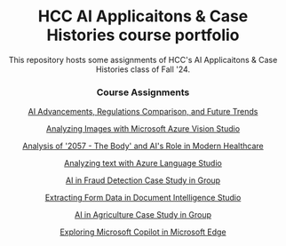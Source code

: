 <div align="center">

# HCC AI Applicaitons & Case Histories course portfolio
 
This repository hosts some assignments of HCC's AI Applicaitons & Case Histories class of Fall '24.

### Course Assignments

[AI Advancements, Regulations Comparison, and Future Trends](https://github.com/TLeonidas/AI-Applications-Course-Portfolio/blob/c9ceee9be149e4fbfecca90f29a632b0a07539ee/A02_Tales_AraujoLeonidas_ITAI%202372.pdf)

[Analyzing Images with Microsoft Azure Vision Studio](https://github.com/TLeonidas/AI-Applications-Course-Portfolio/blob/c9ceee9be149e4fbfecca90f29a632b0a07539ee/L02_Tales_AraujoLeonidas_ITAI2372.pdf)

[Analysis of '2057 - The Body' and AI's Role in Modern Healthcare](https://github.com/TLeonidas/AI-Applications-Course-Portfolio/blob/c9ceee9be149e4fbfecca90f29a632b0a07539ee/A03_Tales_AraujoLeonidas_ITAI%202372.pdf)

[Analyzing text with Azure Language Studio](https://github.com/TLeonidas/AI-Applications-Course-Portfolio/blob/7daa2783df18961c83fbdc6c243e29c84aa9f2f9/L03_Tales_AraujoLeonidas_ITAI2372.pdf)

[AI in Fraud Detection Case Study in Group](https://github.com/TLeonidas/AI-Applications-Course-Portfolio/blob/437e1d047225692f0921decdc32117960c97c31e/A04_group%205_Hillary%20Dreyer%20Bruton_%20ITAI%202372-1.pdf)

[Extracting Form Data in Document Intelligence Studio](https://github.com/TLeonidas/AI-Applications-Course-Portfolio/blob/437e1d047225692f0921decdc32117960c97c31e/L04_Tales_AraujoLeonidas_ITAI2372.pdf)

[AI in Agriculture Case Study in Group](https://github.com/TLeonidas/AI-Applications-Course-Portfolio/blob/437e1d047225692f0921decdc32117960c97c31e/Case%20Study%202_group%205_%20ITAI%202372-1.pdf)

[Exploring Microsoft Copilot in Microsoft Edge](https://github.com/TLeonidas/AI-Applications-Course-Portfolio/blob/437e1d047225692f0921decdc32117960c97c31e/L05_Tales_AraujoLeonidas_ITAI2372.pdf)

</div>
